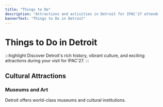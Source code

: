 ```yaml
---
title: "Things to Do"
description: "Attractions and activities in Detroit for IPAC'27 attendees"
bannerText: "Things to Do in Detroit"
---
```


# Things to Do in Detroit

:::highlight
Discover Detroit's rich history, vibrant culture, and exciting attractions during your visit for IPAC'27.
:::

## Cultural Attractions

### Museums and Art
Detroit offers world-class museums and cultural institutions.

